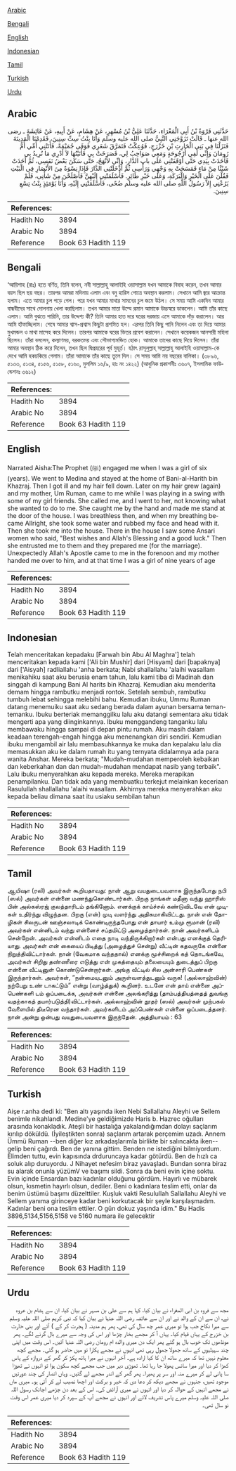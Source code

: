 [Arabic](#arabic)

[Bengali](#bengali)

[English](#english)

[Indonesian](#indonesian)

[Tamil](#tamil)

[Turkish](#turkish)

[Urdu](#urdu)

## Arabic


<div dir="rtl" lang="ar" style={{fontSize:'larger',backgroundColor:'#f8f9fa',padding:20}}>
حَدَّثَنِي فَرْوَةُ بْنُ أَبِي الْمَغْرَاءِ، حَدَّثَنَا عَلِيُّ بْنُ مُسْهِرٍ، عَنْ هِشَامٍ، عَنْ أَبِيهِ، عَنْ عَائِشَةَ ـ رضى الله عنها ـ قَالَتْ تَزَوَّجَنِي النَّبِيُّ صلى الله عليه وسلم وَأَنَا بِنْتُ سِتِّ سِنِينَ، فَقَدِمْنَا الْمَدِينَةَ فَنَزَلْنَا فِي بَنِي الْحَارِثِ بْنِ خَزْرَجٍ، فَوُعِكْتُ فَتَمَرَّقَ شَعَرِي فَوَفَى جُمَيْمَةً، فَأَتَتْنِي أُمِّي أُمُّ رُومَانَ وَإِنِّي لَفِي أُرْجُوحَةٍ وَمَعِي صَوَاحِبُ لِي، فَصَرَخَتْ بِي فَأَتَيْتُهَا لاَ أَدْرِي مَا تُرِيدُ بِي فَأَخَذَتْ بِيَدِي حَتَّى أَوْقَفَتْنِي عَلَى باب الدَّارِ، وَإِنِّي لأَنْهَجُ، حَتَّى سَكَنَ بَعْضُ نَفَسِي، ثُمَّ أَخَذَتْ شَيْئًا مِنْ مَاءٍ فَمَسَحَتْ بِهِ وَجْهِي وَرَأْسِي ثُمَّ أَدْخَلَتْنِي الدَّارَ فَإِذَا نِسْوَةٌ مِنَ الأَنْصَارِ فِي الْبَيْتِ فَقُلْنَ عَلَى الْخَيْرِ وَالْبَرَكَةِ، وَعَلَى خَيْرِ طَائِرٍ‏.‏ فَأَسْلَمَتْنِي إِلَيْهِنَّ فَأَصْلَحْنَ مِنْ شَأْنِي، فَلَمْ يَرُعْنِي إِلاَّ رَسُولُ اللَّهِ صلى الله عليه وسلم ضُحًى، فَأَسْلَمَتْنِي إِلَيْهِ، وَأَنَا يَوْمَئِذٍ بِنْتُ تِسْعِ سِنِينَ‏.‏
</div>
<div style={{backgroundColor:'#f8f9fa',padding:20, marginBottom: 10}}><table> <thead> <tr> <th>References:</th> <th></th> </tr> </thead> <tbody><tr><td>Hadith No</td><td>3894</td></tr><tr><td>Arabic No</td><td>3894</td></tr><tr><td>Reference</td><td>Book 63 Hadith 119</td></tr></tbody></table></div>

## Bengali


<div dir="ltr" lang="bn" style={{fontSize:'larger',backgroundColor:'#f8f9fa',padding:20}}>
‘আয়িশাহ (রাঃ) হতে বর্ণিত, তিনি বলেন, নবী সাল্লাল্লাহু আলাইহি ওয়াসাল্লাম যখন আমাকে বিবাহ করেন, তখন আমার বয়স ছিল ছয় বছর। তারপর আমরা মদিনায় এলাম এবং বনু হারিস গোত্রে অবস্থান করলাম। সেখানে আমি জ্বরে আক্রান্ত হলাম। এতে আমার চুল পড়ে গেল। পরে যখন আমার মাথার সামনের চুল জমে উঠল। সে সময় আমি একদিন আমার বান্ধবীদের সাথে দোলনায় খেলা করছিলাম। তখন আমার মাতা উম্মে রূমান আমাকে উচ্চস্বরে ডাকলেন। আমি তাঁর কাছে এলাম। আমি বুঝতে পারিনি, তার উদ্দেশ্য কী? তিনি আমার হাত দরে ঘরের দরজায় এসে আমাকে দাঁড় করালেন। আর আমি হাঁফাচ্ছিলাম। শেষে আমার শ্বাস-প্রশ্বাস কিছুটা প্রশমিত হল। এরপর তিনি কিছু পানি নিলেন এবং তা দিয়ে আমার মুখমন্ডল ও মাথা মাসেহ করে দিলেন। তারপর আমাকে ঘরের ভিতর প্রবেশ করালেন। সেখানে কয়েকজন আনসারী মহিলা ছিলেন। তাঁরা বললেন, কল্যাণময়, বরকতময় এবং সৌভাগ্যমন্ডিত হোক। আমাকে তাদের কাছে দিয়ে দিলেন। তাঁরা আমার অবস্থান ঠিক করে দিলেন, তখন ছিল দ্বিপ্রহরের পূর্ব মুহূর্ত। হঠাৎ রাসূলুল্লাহ্ সাল্লাল্লাহু আলাইহি ওয়াসাল্লাম-কে দেখে আমি হকচকিয়ে গেলাম। তাঁরা আমাকে তাঁর কাছে তুলে দিল। সে সময় আমি নয় বছরের বালিকা। (৩৮৯৬, ৫১৩৩, ৫১৩৪, ৫১৫৬, ৫১৫৮, ৫১৬০, মুসলিম ১৬/৯, হাঃ নং ১৪২২) (আধুনিক প্রকাশনীঃ ৩৬০৭, ইসলামিক ফাউন্ডেশনঃ ৩৬১২)
</div>
<div style={{backgroundColor:'#f8f9fa',padding:20, marginBottom: 10}}><table> <thead> <tr> <th>References:</th> <th></th> </tr> </thead> <tbody><tr><td>Hadith No</td><td>3894</td></tr><tr><td>Arabic No</td><td>3894</td></tr><tr><td>Reference</td><td>Book 63 Hadith 119</td></tr></tbody></table></div>

## English


<div dir="ltr" lang="en" style={{fontSize:'larger',backgroundColor:'#f8f9fa',padding:20}}>
Narrated Aisha:The Prophet (ﷺ) engaged me when I was a girl of six (years). We went to Medina and stayed at the home of Bani-al-Harith bin Khazraj. Then I got ill and my hair fell down. Later on my hair grew (again) and my mother, Um Ruman, came to me while I was playing in a swing with some of my girl friends. She called me, and I went to her, not knowing what she wanted to do to me. She caught me by the hand and made me stand at the door of the house. I was breathless then, and when my breathing became Allright, she took some water and rubbed my face and head with it. Then she took me into the house. There in the house I saw some Ansari women who said, "Best wishes and Allah's Blessing and a good luck." Then she entrusted me to them and they prepared me (for the marriage). Unexpectedly Allah's Apostle came to me in the forenoon and my mother handed me over to him, and at that time I was a girl of nine years of age
</div>
<div style={{backgroundColor:'#f8f9fa',padding:20, marginBottom: 10}}><table> <thead> <tr> <th>References:</th> <th></th> </tr> </thead> <tbody><tr><td>Hadith No</td><td>3894</td></tr><tr><td>Arabic No</td><td>3894</td></tr><tr><td>Reference</td><td>Book 63 Hadith 119</td></tr></tbody></table></div>

## Indonesian


<div dir="ltr" lang="id" style={{fontSize:'larger',backgroundColor:'#f8f9fa',padding:20}}>
Telah menceritakan kepadaku [Farwah bin Abu Al Maghra'] telah menceritakan kepada kami ['Ali bin Mushir] dari [Hisyam] dari [bapaknya] dari ['Aisyah] radliallahu 'anha berkata; Nabi shallallahu 'alaihi wasallam menikahiku saat aku berusia enam tahun, lalu kami tiba di Madinah dan singgah di kampung Bani Al harits bin Khazraj. Kemudian aku menderita demam hingga rambutku menjadi rontok. Setelah sembuh, rambutku tumbuh lebat sehingga melebihi bahu. Kemudian ibuku, Ummu Ruman datang menemuiku saat aku sedang berada dalam ayunan bersama teman-temanku. Ibuku berteriak memanggilku lalu aku datangi sementara aku tidak mengerti apa yang diinginkannya. Ibuku menggandeng tanganku lalu membawaku hingga sampai di depan pintu rumah. Aku masih dalam keadaan terengah-engah hingga aku menenangkan diri sendiri. Kemudian ibuku mengambil air lalu membasuhkannya ke muka dan kepalaku lalu dia memasukkan aku ke dalam rumah itu yang ternyata didalamnya ada para wanita Anshar. Mereka berkata; "Mudah-mudahan memperoleh kebaikan dan keberkahan dan dan mudah-mudahan mendapat nasib yang terbaik". Lalu ibuku menyerahkan aku kepada mereka. Mereka merapikan penampilanku. Dan tidak ada yang membuatku terkejut melainkan keceriaan Rasulullah shallallahu 'alaihi wasallam. Akhirnya mereka menyerahkan aku kepada beliau dimana saat itu usiaku sembilan tahun
</div>
<div style={{backgroundColor:'#f8f9fa',padding:20, marginBottom: 10}}><table> <thead> <tr> <th>References:</th> <th></th> </tr> </thead> <tbody><tr><td>Hadith No</td><td>3894</td></tr><tr><td>Arabic No</td><td>3894</td></tr><tr><td>Reference</td><td>Book 63 Hadith 119</td></tr></tbody></table></div>

## Tamil


<div dir="ltr" lang="ta" style={{fontSize:'larger',backgroundColor:'#f8f9fa',padding:20}}>
ஆயிஷா (ரலி) அவர்கள் கூறியதாவது: நான் ஆறு வயதுடையவளாக இருந்தபோது நபி (ஸல்) அவர்கள் என்னை மணந்துகொண்டார்கள். பிறகு நாங்கள் மதீனா வந்து ஹாரிஸ் பின் அல்கஸ்ரஜ் குலத்தாரிடம் தங்கினோம். எனக்குக் காய்ச்சல் கண்டுவிடவே என் முடிகள் உதிர்ந்து விழுந்தன. பிறகு (என்) முடி வளர்ந்து அதிகமாகிவிட்டது. நான் என் தோழிகள் சிலருடன் ஊஞ்சலாடிக் கொண்டிருந்தபோது என் தாயார் உம்மு ரூமான் (ரலி) அவர்கள் என்னிடம் வந்து என்னைச் சப்தமிட்டு அழைத்தார்கள். நான் அவர்களிடம் சென்றேன். அவர்கள் என்னிடம் எதை நாடி வந்திருக்கிறார்கள் என்பது எனக்குத் தெரியாது. அவர்கள் என் கையைப் பிடித்து (அழைத்துச் சென்று) வீட்டின் கதவருகே என்னை நிறுத்திவிட்டார்கள். நான் (வேகமாக வந்ததால்) எனக்கு மூச்சிறைக் கத் தொடங்கவே, அவர்கள் சிறிது தண்ணீரை எடுத்து என் முகத்தையும் தலையையும் துடைத்துப் பிறகு என்னை வீட்டினுள் கொண்டுசென்றார்கள். அங்கு வீட்டில் சில அன்சாரி பெண்கள் இருந்தார்கள். அவர்கள், “நன்மையுடனும் அருள்வளத்துடனும் வருக! (அல்லாஹ்வின்) நற்பேறு உண் டாகட்டும்” என்று (வாழ்த்துக்) கூறினர். உடனே என் தாய் என்னை அப்பெண்களி டம் ஒப்படைக்க, அவர்கள் என்னை அலங்கரித்து (தாம்பத்தியத்தைத் துவங்கு வதற்காகத் தயார்படுத்தி)விட்டார்கள். அல்லாஹ்வின் தூதர் (ஸல்) அவர்கள் முற்பகல் வேளையில் திடீரென வந்தார்கள். அவர்களிடம் அப்பெண்கள் என்னை ஒப்படைத்தனர். நான் அன்று ஒன்பது வயதுடையவளாக இருந்தேன். அத்தியாயம் : 63
</div>
<div style={{backgroundColor:'#f8f9fa',padding:20, marginBottom: 10}}><table> <thead> <tr> <th>References:</th> <th></th> </tr> </thead> <tbody><tr><td>Hadith No</td><td>3894</td></tr><tr><td>Arabic No</td><td>3894</td></tr><tr><td>Reference</td><td>Book 63 Hadith 119</td></tr></tbody></table></div>

## Turkish


<div dir="ltr" lang="tr" style={{fontSize:'larger',backgroundColor:'#f8f9fa',padding:20}}>
Aişe r.anha dedi ki: "Ben altı yaşında iken Nebi Sallallahu Aleyhi ve Sellem benimle nikahlandl. Medine'ye geldiğimizde Haris b. Hazrec oğulları arasında konakladık. Ateşli bir hastalığa yakalandığımdan dolayı saçlarım kırılıp döküldü. (İyileştikten sonra) saçlarım artarak perçemim uzadı. Annem Ümmü Ruman --ben diğer kız arkadaşlarımla birlikte bir salıncakta iken-- gelip beni çağırdı. Ben de yanına gittim. Benden ne istediğini bilmiyordum. Elimden tuttu, evin kapısında drduruncaya kadar götürdü. Ben de hızlı ca soluk alıp duruyordu. J Nihayet nefesim biraz yavaşladı. Bundan sonra biraz su alarak onunla yüzümV ve başımı sildi. Sonra da beni evin içine soktu. Evin içinde Ensardan bazı kadınlar olduğunu gördüm. Hayırlı ve mübarek olsun, kısmetin hayırlı olsun, dediler. Beni o kadınlara teslim etti, onlar da benim üstümü başımı düzelttiler. Kuşluk vakti Resulullah Sallallahu Aleyhi ve Sellem yanıma girinceye kadar beni korkutacak bir şeyle karşılaşmadım. Kadınlar beni ona teslim ettiler. O gün dokuz yaşında idim." Bu Hadis 3896,5134,5156,5158 ve 5160 numara ile gelecektir
</div>
<div style={{backgroundColor:'#f8f9fa',padding:20, marginBottom: 10}}><table> <thead> <tr> <th>References:</th> <th></th> </tr> </thead> <tbody><tr><td>Hadith No</td><td>3894</td></tr><tr><td>Arabic No</td><td>3894</td></tr><tr><td>Reference</td><td>Book 63 Hadith 119</td></tr></tbody></table></div>

## Urdu


<div dir="rtl" lang="ur" style={{fontSize:'larger',backgroundColor:'#f8f9fa',padding:20}}>
مجھ سے فروہ بن ابی المغراء نے بیان کیا، کہا ہم سے علی بن مسہر نے بیان کیا، ان سے ہشام بن عروہ نے، ان سے ان کے والد نے اور ان سے عائشہ رضی اللہ عنہا نے بیان کیا کہ نبی کریم صلی اللہ علیہ وسلم سے میرا نکاح جب ہوا تو میری عمر چھ سال کی تھی، پھر ہم مدینہ ( ہجرت کر کے ) آئے اور بنی حارث بن خزرج کے یہاں قیام کیا۔ یہاں آ کر مجھے بخار چڑھا اور اس کی وجہ سے میرے بال گرنے لگے۔ پھر مونڈھوں تک خوب بال ہو گئے پھر ایک دن میری والدہ ام رومان رضی اللہ عنہا آئیں۔ اس وقت میں اپنی چند سہیلیوں کے ساتھ جھولا جھول رہی تھی انہوں نے مجھے پکارا تو میں حاضر ہو گئی۔ مجھے کچھ معلوم نہیں تھا کہ میرے ساتھ ان کا کیا ارادہ ہے۔ آخر انہوں نے میرا ہاتھ پکڑ کر گھر کے دروازہ کے پاس کھڑا کر دیا اور میرا سانس پھولا جا رہا تھا۔ تھوڑی دیر میں جب مجھے کچھ سکون ہوا تو انہوں نے تھوڑا سا پانی لے کر میرے منہ اور سر پر پھیرا۔ پھر گھر کے اندر مجھے لے گئیں۔ وہاں انصار کی چند عورتیں موجود تھیں، جنہوں نے مجھے دیکھ کر دعا دی کہ خیر و برکت اور اچھا نصیب لے کر آئی ہو۔ میری ماں نے مجھے انہیں کے حوالہ کر دیا اور انہوں نے میری آرائش کی۔ اس کے بعد دن چڑھے اچانک رسول اللہ صلی اللہ علیہ وسلم میرے پاس تشریف لائے اور انہوں نے مجھے آپ کے سپرد کر دیا میری عمر اس وقت نو سال تھی۔
</div>
<div style={{backgroundColor:'#f8f9fa',padding:20, marginBottom: 10}}><table> <thead> <tr> <th>References:</th> <th></th> </tr> </thead> <tbody><tr><td>Hadith No</td><td>3894</td></tr><tr><td>Arabic No</td><td>3894</td></tr><tr><td>Reference</td><td>Book 63 Hadith 119</td></tr></tbody></table></div>